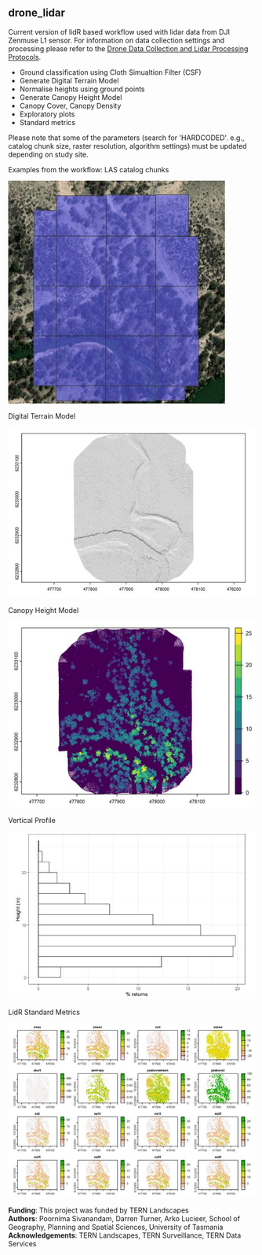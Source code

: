 ## drone_lidar
Current version of lidR based workflow used with lidar data from DJI Zenmuse L1 sensor. For information on data collection settings and processing please refer to the [Drone Data Collection and Lidar Processing Protocols](https://www.tern.org.au/field-survey-apps-and-protocols/). 
 
-   Ground classification using Cloth Simualtion Filter (CSF) 
-   Generate Digital Terrain Model
-   Normalise heights using ground points
-   Generate Canopy Height Model 
-   Canopy Cover, Canopy Density
-   Exploratory plots
-   Standard metrics


Please note that some of the parameters (search for 'HARDCODED'. e.g., catalog chunk size, raster resolution, algorithm settings) must be updated depending on study site.

Examples from the workflow: 
LAS catalog chunks

![chunks](readme_img/chunks.JPG)

Digital Terrain Model

![dtm](readme_img/dtm.JPG)

Canopy Height Model

![chm](readme_img/chm.JPG)

Vertical Profile

![Vertical Profile](readme_img/height_rets.JPG)

LidR Standard Metrics

![metrics](readme_img/metrics.JPG)



**Funding**: This project was funded by TERN Landscapes  
**Authors**: Poornima Sivanandam, Darren Turner, Arko Lucieer, School of Geography, Planning and Spatial Sciences, University of Tasmania  
**Acknowledgements**: TERN Landscapes, TERN Surveillance, TERN Data Services
